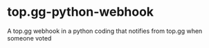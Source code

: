 # top.gg-python-webhook
A top.gg webhook in a python coding that notifies from top.gg when someone voted 
